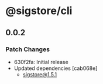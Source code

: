 # @sigstore/cli

## 0.0.2

### Patch Changes

- 630f2fa: Initial release
- Updated dependencies [cab068e]
  - sigstore@1.5.1
